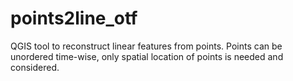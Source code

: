 # points2line_otf
QGIS tool to reconstruct linear features from points. Points can be unordered time-wise, only spatial location of points is needed and considered.
